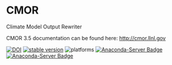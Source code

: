 # CMOR
Climate Model Output Rewriter

CMOR 3.5 documentation can be found here: http://cmor.llnl.gov


[![DOI](https://zenodo.org/badge/DOI/10.5281/zenodo.3355583.svg)](https://doi.org/10.5281/zenodo.3355583)
[![stable version](https://img.shields.io/badge/stable%20version-3.5.0-brightgreen.svg)](https://github.com/PCMDI/cmor/releases/tag/3.5.0)
![platforms](https://img.shields.io/badge/platforms-linux%20|%20osx-lightgrey.svg)
[![Anaconda-Server Badge](https://anaconda.org/pcmdi/cmor/badges/installer/conda.svg)](https://conda.anaconda.org/pcmdi)
[![Anaconda-Server Badge](https://anaconda.org/pcmdi/cmor/badges/downloads.svg)](https://anaconda.org/pcmdi)

